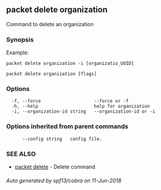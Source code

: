 ## packet delete organization

Command to delete an organization

### Synopsis

Example:
	
	packet delete organization -i [organizatio_UUID]
	

```
packet delete organization [flags]
```

### Options

```
  -f, --force                    --force or -f
  -h, --help                     help for organization
  -i, --organization-id string   --organization-id or -i
```

### Options inherited from parent commands

```
      --config string   config file.
```

### SEE ALSO

* [packet delete](packet_delete.md)	 - Delete command

###### Auto generated by spf13/cobra on 11-Jun-2018
